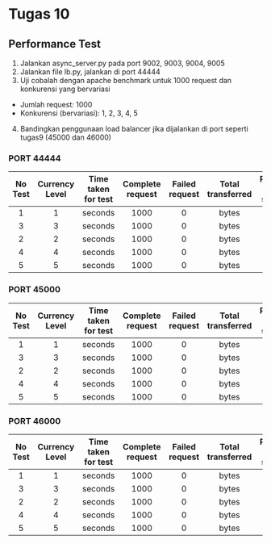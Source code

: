 # Tugas 10
## Performance Test

1. Jalankan async_server.py pada port 9002, 9003, 9004, 9005
2. Jalankan file lb.py, jalankan di port 44444
3. Uji cobalah dengan apache benchmark untuk 1000 request dan konkurensi yang bervariasi
* Jumlah request: 1000
* Konkurensi (bervariasi): 1, 2, 3, 4, 5
4. Bandingkan penggunaan load balancer jika dijalankan di port seperti tugas9 (45000 dan 46000)

### PORT 44444

| No Test | Currency Level | Time taken for test | Complete request | Failed request | Total transferred | Request per second | Time per request | Transfer rate |
| :-------------: | :-------------: | :-------------: | :-------------: | :-------------: | :-------------: | :-------------: | :-------------: | :-------------: |
| 1 | 1 |  seconds | 1000 | 0 |  bytes |  [#/sec] |  ms |  Kbytes/sec |
| 3 | 3 |  seconds | 1000 | 0 |  bytes |  [#/sec] |  ms |  Kbytes/sec |
| 2 | 2 |  seconds | 1000 | 0 |  bytes |  [#/sec] |  ms |  Kbytes/sec |
| 4 | 4 |  seconds | 1000 | 0 |  bytes |  [#/sec] |  ms |  Kbytes/sec |
| 5 | 5 |  seconds | 1000 | 0 |  bytes |  [#/sec] |  ms |  Kbytes/sec |

### PORT 45000

| No Test | Currency Level | Time taken for test | Complete request | Failed request | Total transferred | Request per second | Time per request | Transfer rate |
| :-------------: | :-------------: | :-------------: | :-------------: | :-------------: | :-------------: | :-------------: | :-------------: | :-------------: |
| 1 | 1 |  seconds | 1000 | 0 |  bytes |  [#/sec] |  ms |  Kbytes/sec |
| 3 | 3 |  seconds | 1000 | 0 |  bytes |  [#/sec] |  ms |  Kbytes/sec |
| 2 | 2 |  seconds | 1000 | 0 |  bytes |  [#/sec] |  ms |  Kbytes/sec |
| 4 | 4 |  seconds | 1000 | 0 |  bytes |  [#/sec] |  ms |  Kbytes/sec |
| 5 | 5 |  seconds | 1000 | 0 |  bytes |  [#/sec] |  ms |  Kbytes/sec |

### PORT 46000

| No Test | Currency Level | Time taken for test | Complete request | Failed request | Total transferred | Request per second | Time per request | Transfer rate |
| :-------------: | :-------------: | :-------------: | :-------------: | :-------------: | :-------------: | :-------------: | :-------------: | :-------------: |
| 1 | 1 |  seconds | 1000 | 0 |  bytes |  [#/sec] |  ms |  Kbytes/sec |
| 3 | 3 |  seconds | 1000 | 0 |  bytes |  [#/sec] |  ms |  Kbytes/sec |
| 2 | 2 |  seconds | 1000 | 0 |  bytes |  [#/sec] |  ms |  Kbytes/sec |
| 4 | 4 |  seconds | 1000 | 0 |  bytes |  [#/sec] |  ms |  Kbytes/sec |
| 5 | 5 |  seconds | 1000 | 0 |  bytes |  [#/sec] |  ms |  Kbytes/sec |

